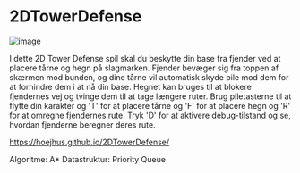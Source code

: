 
# 2DTowerDefense
 
![image](https://github.com/Hoejhus/2DTowerDefense/assets/114503494/73cbd3b3-b07d-4a5a-bcc8-c4fefbe093f6)

I dette 2D Tower Defense spil skal du beskytte din base fra fjender ved at placere tårne og hegn på slagmarken. Fjender bevæger sig fra toppen af skærmen mod bunden, og dine tårne vil automatisk skyde pile mod dem for at forhindre dem i at nå din base. Hegnet kan bruges til at blokere fjendernes vej og tvinge dem til at tage længere ruter. 
Brug piletasterne til at flytte din karakter og 'T' for at placere tårne og 'F' for at placere hegn og 'R' for at omregne fjendernes rute. Tryk 'D' for at aktivere debug-tilstand og se, hvordan fjenderne beregner deres rute.

https://hoejhus.github.io/2DTowerDefense/

Algoritme: A*
Datastruktur: Priority Queue

